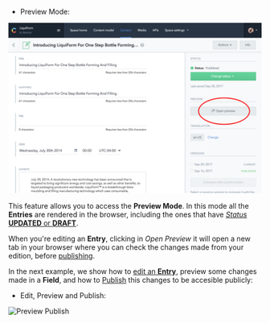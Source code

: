 - Preview Mode:

![Preview Mode](./images/openPreview.png)

This feature allows you to access the **Preview Mode**. In this mode all the **Entries** are rendered in the browser, including the ones that have [_Status_ **UPDATED** or **DRAFT**](./CMS-Status). 

When you're editing an **Entry**, clicking in _Open Preview_ it will open a new tab in your browser where you can check the changes made from your edition, before [publishing](./CMS-Publish-Entry). 

In the next example, we show how to [edit an **Entry**](./CMS-Edit-Entry), preview some changes made in a **Field**, and how to [Publish](./CMS-Publish-Entry) this changes to be accesible publicly:

- Edit, Preview and Publish:

![Preview Publish](./videos/previewPublish.gif)